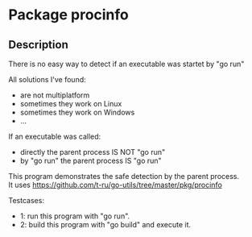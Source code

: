 # Package procinfo

## Description

There is no easy way to detect if an executable was startet by \"go run\"<br>

All solutions I've found:
- are not multiplatform
- sometimes they work on Linux
- sometimes they work on Windows
- ...<br>

If an executable was called:
- directly the parent process IS NOT \"go run\"
- by \"go run\" the parent process IS \"go run\"

This program demonstrates the safe detection by the parent process.<br>
It uses https://github.com/t-ru/go-utils/tree/master/pkg/procinfo

Testcases:
- 1: run this program with \"go run\".
- 2: build this program with \"go build\" and execute it.


